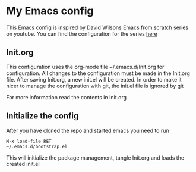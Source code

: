 # My Emacs config

This Emacs config is inspired by David Wilsons Emacs from scratch series on youtube.
You can find the configuration for the series [here](https://github.com/daviwil/emacs-from-scratch)

## Init.org

This configuration uses the org-mode file ~/.emacs.d/Init.org for configuration.
All changes to the configuration must be made in the Init.org file. After saving Init.org, 
a new init.el will be created.
In order to make it nicer to manage the configuration with git, the init.el file is ignored by git

For more information read the contents in Init.org

## Initialize the config

After you have cloned the repo and started emacs you need to run

```emacs-lisp
M-x load-file RET
~/.emacs.d/bootstrap.el
```

This will initialize the package management, tangle Init.org and loads the created init.el
